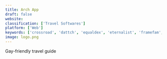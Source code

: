 ```yaml
---
title: Arch App
draft: false 
website: 
classification: ['Travel Softwares']
platform: ['Web']
keywords: ['crossroad', 'dattch', 'equaldex', 'eternalist', 'framefam', 'guaana', 'lgbt_news', 'lgbtq_pride_by_burst', 'linux_mint', 'lubuntu', 'nomo_fomo', 'parrot_security_os', 'passionfruit', 'phontabulous', 'pop!_os', 'pride_pocket', 'reminder', 'solus', 'wonder', 'opensuse']
image: logo.png
---
```

Gay-friendly travel guide